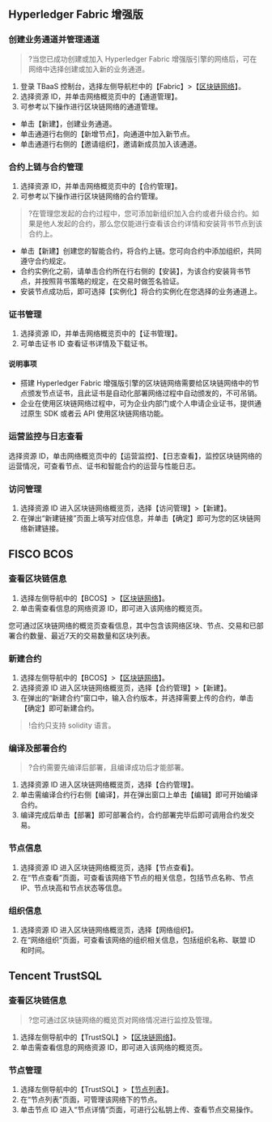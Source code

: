## Hyperledger Fabric 增强版
### 创建业务通道并管理通道
>?当您已成功创建或加入 Hyperledger Fabric 增强版引擎的网络后，可在网络中选择创建或加入新的业务通道。
>
1. 登录 TBaaS 控制台，选择左侧导航栏中的【Fabric】>【[区块链网络](https://console.cloud.tencent.com/tbaas/fabric/deploy)】。
2. 选择资源 ID，并单击网络概览页中的【通道管理】。
3. 可参考以下操作进行区块链网络的通道管理。
 - 单击【新建】，创建业务通道。
 - 单击通道行右侧的【新增节点】，向通道中加入新节点。
 - 单击通道行右侧的【邀请组织】，邀请新成员加入该通道。

### 合约上链与合约管理
1. 选择资源 ID，并单击网络概览页中的【合约管理】。
2. 可参考以下操作进行区块链网络的合约管理。
>?在管理您发起的合约过程中，您可添加新组织加入合约或者升级合约。如果是他人发起的合约，那么您仅能进行查看该合约详情和安装背书节点到该合约上。
>
 - 单击【新建】创建您的智能合约，将合约上链。您可向合约中添加组织，共同遵守合约规定。
 - 合约实例化之前，请单击合约所在行右侧的【安装】，为该合约安装背书节点，并按照背书策略的规定，在交易时做签名验证。
 - 安装节点成功后，即可选择【实例化】将合约实例化在您选择的业务通道上。

### 证书管理
1. 选择资源 ID，并单击网络概览页中的【证书管理】。
2. 可单击证书 ID 查看证书详情及下载证书。

#### 说明事项
- 搭建 Hyperledger Fabric 增强版引擎的区块链网络需要给区块链网络中的节点颁发节点证书，且此证书是自动化部署网络过程中自动颁发的，不可吊销。
- 企业在使用区块链网络过程中，可为企业内部门或个人申请企业证书，提供通过原生 SDK 或者云 API 使用区块链网络功能。

### 运营监控与日志查看
选择资源 ID，单击网络概览页中的【运营监控】、【日志查看】，监控区块链网络的运营情况，可查看节点、证书和智能合约的运营与性能日志。

### 访问管理
1. 选择资源 ID 进入区块链网络概览页，选择【访问管理】>【新建】。
2. 在弹出“新建链接”页面上填写对应信息，并单击【确定】即可为您的区块链网络新建链接。

## FISCO BCOS

### 查看区块链信息
1. 选择左侧导航中的【BCOS】>【[区块链网络](https://console.cloud.tencent.com/tbaas/bcos/deploy)】。
2. 单击需查看信息的网络资源 ID，即可进入该网络的概览页。

您可通过区块链网络的概览页查看信息，其中包含该网络区块、节点、交易和已部署合约数量、最近7天的交易数量和区块列表。

### 新建合约
1. 选择左侧导航中的【BCOS】>【[区块链网络](https://console.cloud.tencent.com/tbaas/bcos/deploy)】。
2. 选择资源 ID 进入区块链网络概览页，选择【合约管理】>【新建】。
3. 在弹出的“新建合约”窗口中，输入合约版本，并选择需要上传的合约，单击【确定】即可新建合约。
>!合约只支持 solidity 语言。
>


### 编译及部署合约
>?合约需要先编译后部署，且编译成功后才能部署。
>
1. 选择资源 ID 进入区块链网络概览页，选择【合约管理】。
2. 单击需编译合约行右侧【编译】，并在弹出窗口上单击【编辑】即可开始编译合约。
2. 编译完成后单击【部署】即可部署合约，合约部署完毕后即可调用合约发交易。

### 节点信息
1. 选择资源 ID 进入区块链网络概览页，选择【节点查看】。
2. 在“节点查看”页面，可查看该网络下节点的相关信息，包括节点名称、节点 IP、节点块高和节点状态等信息。

### 组织信息
1. 选择资源 ID 进入区块链网络概览页，选择【网络组织】。
2. 在“网络组织”页面，可查看该网络的组织相关信息，包括组织名称、联盟 ID 和时间。

## Tencent TrustSQL

### 查看区块链信息
>?您可通过区块链网络的概览页对网络情况进行监控及管理。
>
1. 选择左侧导航中的【TrustSQL】>【[区块链网络](https://console.cloud.tencent.com/tbaas/trustsql/deploy)】。
2. 单击需查看信息的网络资源 ID，即可进入该网络的概览页。

### 节点管理
1. 选择左侧导航中的【TrustSQL】>【[节点列表](https://console.cloud.tencent.com/tbaas/trustsql/peer)】。
2. 在“节点列表”页面，可管理该网络下的节点。
3. 单击节点 ID 进入“节点详情”页面，可进行公私钥上传、查看节点交易操作。





